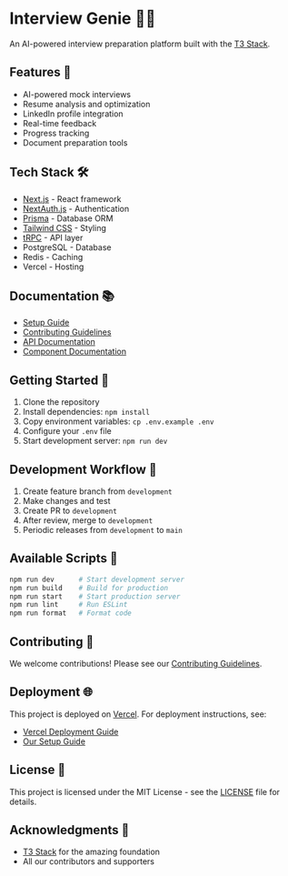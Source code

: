# Interview Genie 🧞‍♂️

An AI-powered interview preparation platform built with the [T3 Stack](https://create.t3.gg/).

## Features 🌟

- AI-powered mock interviews
- Resume analysis and optimization
- LinkedIn profile integration
- Real-time feedback
- Progress tracking
- Document preparation tools

## Tech Stack 🛠️

- [Next.js](https://nextjs.org) - React framework
- [NextAuth.js](https://next-auth.js.org) - Authentication
- [Prisma](https://prisma.io) - Database ORM
- [Tailwind CSS](https://tailwindcss.com) - Styling
- [tRPC](https://trpc.io) - API layer
- PostgreSQL - Database
- Redis - Caching
- Vercel - Hosting

## Documentation 📚

- [Setup Guide](/docs/SETUP.md)
- [Contributing Guidelines](/docs/CONTRIBUTING.md)
- [API Documentation](/docs/api)
- [Component Documentation](/docs/components)

## Getting Started 🚀

1. Clone the repository
2. Install dependencies: `npm install`
3. Copy environment variables: `cp .env.example .env`
4. Configure your `.env` file
5. Start development server: `npm run dev`

## Development Workflow 🔄

1. Create feature branch from `development`
2. Make changes and test
3. Create PR to `development`
4. After review, merge to `development`
5. Periodic releases from `development` to `main`

## Available Scripts 📝

```bash
npm run dev      # Start development server
npm run build    # Build for production
npm run start    # Start production server
npm run lint     # Run ESLint
npm run format   # Format code
```

## Contributing 🤝

We welcome contributions! Please see our [Contributing Guidelines](/docs/CONTRIBUTING.md).

## Deployment 🌐

This project is deployed on [Vercel](https://vercel.com). For deployment instructions, see:
- [Vercel Deployment Guide](https://create.t3.gg/en/deployment/vercel)
- [Our Setup Guide](/docs/SETUP.md)

## License 📄

This project is licensed under the MIT License - see the [LICENSE](LICENSE) file for details.

## Acknowledgments 🙏

- [T3 Stack](https://create.t3.gg/) for the amazing foundation
- All our contributors and supporters
